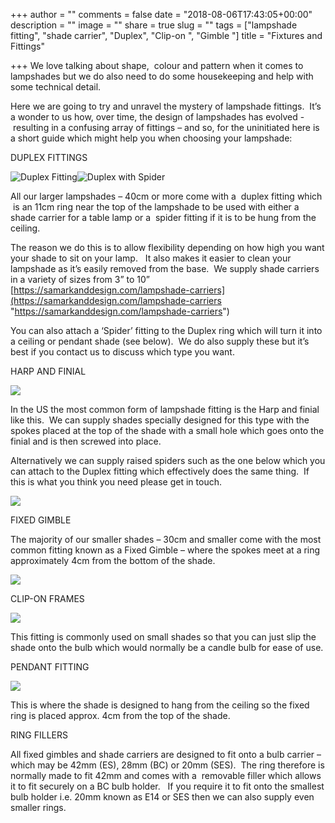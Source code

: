 +++
author = ""
comments = false
date = "2018-08-06T17:43:05+00:00"
description = ""
image = ""
share = true
slug = ""
tags = ["lampshade fitting", "shade carrier", "Duplex", "Clip-on ", "Gimble "]
title = "Fixtures and Fittings"

+++
We love talking about shape,  colour and pattern when it comes to lampshades but we do also need to do some housekeeping and help with some technical detail.

Here we are going to try and unravel the mystery of lampshade fittings.  It’s a wonder to us how, over time, the design of lampshades has evolved -  resulting in a confusing array of fittings – and so, for the uninitiated here is a short guide which might help you when choosing your lampshade:

DUPLEX FITTINGS

![](/uploads/2018/08/08/IMG_0389.JPG "Duplex Fitting")![](/uploads/2018/08/08/IMG_0391.JPG "Duplex with Spider")

All our larger lampshades – 40cm or more come with a  duplex fitting which  is an 11cm ring near the top of the lampshade to be used with either a shade carrier for a table lamp or a  spider fitting if it is to be hung from the ceiling.

The reason we do this is to allow flexibility depending on how high you want your shade to sit on your lamp.   It also makes it easier to clean your lampshade as it’s easily removed from the base.  We supply shade carriers in a variety of sizes from 3” to 10” [https://samarkanddesign.com/lampshade-carriers](https://samarkanddesign.com/lampshade-carriers "https://samarkanddesign.com/lampshade-carriers")

You can also attach a ‘Spider’ fitting to the Duplex ring which will turn it into a ceiling or pendant shade (see below).  We do also supply these but it’s best if you contact us to discuss which type you want.

HARP AND FINIAL

![](/uploads/2018/08/08/IMG_0390.JPG)

In the US the most common form of lampshade fitting is the Harp and finial like this.  We can supply shades specially designed for this type with the spokes placed at the top of the shade with a small hole which goes onto the finial and is then screwed into place.

Alternatively we can supply raised spiders such as the one below which you can attach to the Duplex fitting which effectively does the same thing.  If this is what you think you need please get in touch.

![](/uploads/2018/08/08/IMG_0392.JPG)

FIXED GIMBLE

The majority of our smaller shades – 30cm and smaller come with the most common fitting known as a Fixed Gimble – where the spokes meet at a ring approximately 4cm from the bottom of the shade.

![](/uploads/2018/08/08/IMG_0394.JPG)

CLIP-ON FRAMES

![](/uploads/2018/08/08/IMG_0435.JPG)

This fitting is commonly used on small shades so that you can just slip the shade onto the bulb which would normally be a candle bulb for ease of use.

PENDANT FITTING

![](/uploads/2018/08/08/IMG_0393.JPG)

This is where the shade is designed to hang from the ceiling so the fixed ring is placed approx. 4cm from the top of the shade.

RING FILLERS

All fixed gimbles and shade carriers are designed to fit onto a bulb carrier – which may be 42mm (ES), 28mm (BC) or 20mm (SES).  The ring therefore is normally made to fit 42mm and comes with a  removable filler which allows it to fit securely on a BC bulb holder.   If you require it to fit onto the smallest bulb holder i.e. 20mm known as E14 or SES then we can also supply even smaller rings.